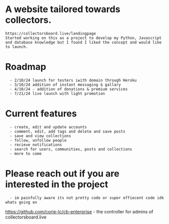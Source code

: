 # A website tailored towards collectors.
    https://collectorsboard.live/landingpage
    Started working on this as a project to develop my Python, Javascript and database knowledge but I found I liked the concept and would like to launch.

  # Roadmap
      - 2/10/24 launch for testers iwith domain through Heroku
      - 3/10/24 addition of instant messaging & gallary
      - 4/10/24 - addition of donations & premium services
      - 7/21/24 live launch with light promotion

  # Current features
      - create, edit and update accounts
      - comment, edit, add tags and delete and save posts
      - save and view collections
      - follow, unfollow people
      - recieve notifications
      - search for users, communities, posts and collections
      - more to come

  # Please reach out if you are interested in the project
      - im painfully aware its not pretty code or super effiecent code idk whats going on
      

https://github.com/corie-lc/cb-enterprise -  the controller for admins of collectorsboard.live
